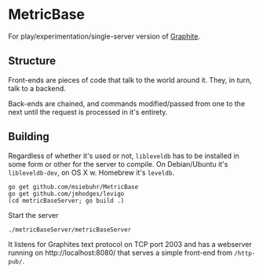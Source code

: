 MetricBase
==========

For play/experimentation/single-server version of
[Graphite](https://github.com/graphite-project).

Structure
---------

Front-ends are pieces of code that talk to the world around it. They, in turn,
talk to a backend.

Back-ends are chained, and commands modified/passed from one to the next until the
request is processed in it's entirety.

Building
--------

Regardless of whether it's used or not, `libleveldb` has to be installed in
some form or other for the server to compile. On Debian/Ubuntu it's
`libleveldb-dev`, on OS X w. Homebrew it's `leveldb`.

	go get github.com/msiebuhr/MetricBase
	go get github.com/jmhodges/levigo
	(cd metricBaseServer; go build .)

Start the server

	./metricBaseServer/metricBaseServer

It listens for Graphites text protocol on TCP port 2003 and has a webserver
running on http://localhost:8080/ that serves a simple front-end from
`/http-pub/`.

